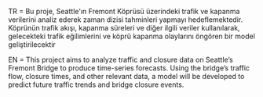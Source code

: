 TR = Bu proje, Seattle'ın Fremont Köprüsü üzerindeki trafik ve kapanma verilerini analiz ederek zaman dizisi tahminleri yapmayı hedeflemektedir. Köprünün trafik akışı, kapanma süreleri ve diğer ilgili veriler kullanılarak, gelecekteki trafik eğilimlerini ve köprü kapanma olaylarını öngören bir model geliştirilecektir

EN = This project aims to analyze traffic and closure data on Seattle’s Fremont Bridge to produce time-series forecasts. Using the bridge’s traffic flow, closure times, and other relevant data, a model will be developed to predict future traffic trends and bridge closure events.
